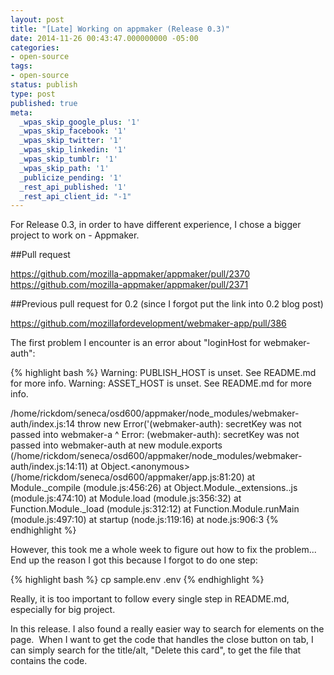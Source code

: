 ```yaml
---
layout: post
title: "[Late] Working on appmaker (Release 0.3)"
date: 2014-11-26 00:43:47.000000000 -05:00
categories:
- open-source
tags:
- open-source
status: publish
type: post
published: true
meta:
  _wpas_skip_google_plus: '1'
  _wpas_skip_facebook: '1'
  _wpas_skip_twitter: '1'
  _wpas_skip_linkedin: '1'
  _wpas_skip_tumblr: '1'
  _wpas_skip_path: '1'
  _publicize_pending: '1'
  _rest_api_published: '1'
  _rest_api_client_id: "-1"
---
```

For Release 0.3, in order to have different experience, I chose a bigger project to work on - Appmaker.

##Pull request

<https://github.com/mozilla-appmaker/appmaker/pull/2370>  
<https://github.com/mozilla-appmaker/appmaker/pull/2371>

##Previous pull request for 0.2 (since I forgot put the link into 0.2 blog post)

<https://github.com/mozillafordevelopment/webmaker-app/pull/386>

The first problem I encounter is an error about "loginHost for webmaker-auth":

{% highlight bash %}
Warning: PUBLISH_HOST is unset. See README.md for more info.
Warning: ASSET_HOST is unset. See README.md for more info.

/home/rickdom/seneca/osd600/appmaker/node_modules/webmaker-auth/index.js:14
 throw new Error('(webmaker-auth): secretKey was not passed into webmaker-a
 ^
Error: (webmaker-auth): secretKey was not passed into webmaker-auth
 at new module.exports (/home/rickdom/seneca/osd600/appmaker/node_modules/webmaker-auth/index.js:14:11)
 at Object.&lt;anonymous&gt; (/home/rickdom/seneca/osd600/appmaker/app.js:81:20)
 at Module._compile (module.js:456:26)
 at Object.Module._extensions..js (module.js:474:10)
 at Module.load (module.js:356:32)
 at Function.Module._load (module.js:312:12)
 at Function.Module.runMain (module.js:497:10)
 at startup (node.js:119:16)
 at node.js:906:3
{% endhighlight %}

However, this took me a whole week to figure out how to fix the problem... End up the reason I got this because I forgot to do one step:

{% highlight bash %}
cp sample.env .env
{% endhighlight %}

Really, it is too important to follow every single step in README.md, especially for big project.

In this release. I also found a really easier way to search for elements on the page.  When I want to get the code that handles the close button on tab, I can simply search for the title/alt, "Delete this card", to get the file that contains the code.
